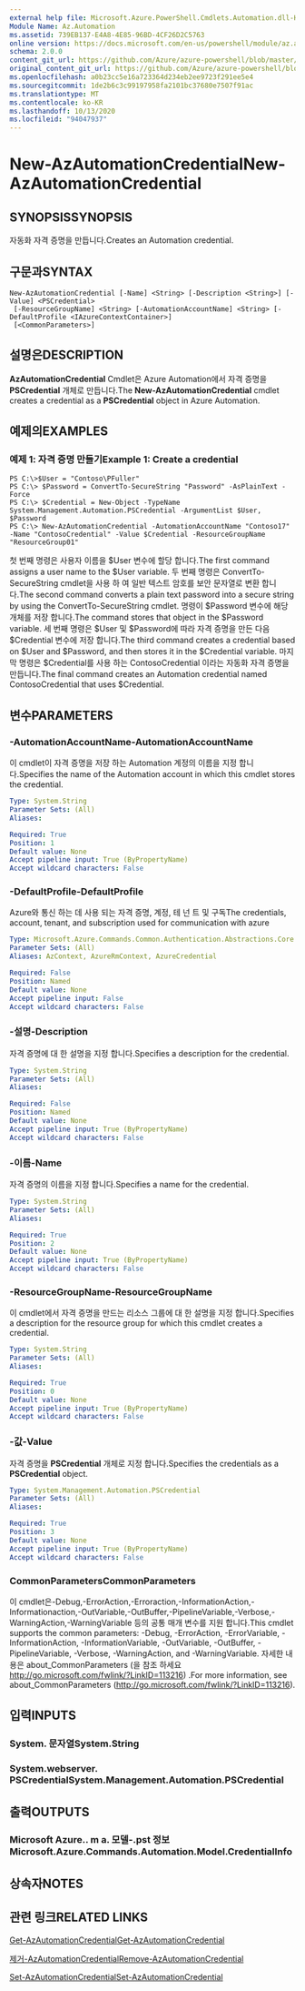 ```yaml
---
external help file: Microsoft.Azure.PowerShell.Cmdlets.Automation.dll-Help.xml
Module Name: Az.Automation
ms.assetid: 739EB137-E4A8-4E85-96BD-4CF26D2C5763
online version: https://docs.microsoft.com/en-us/powershell/module/az.automation/new-azautomationcredential
schema: 2.0.0
content_git_url: https://github.com/Azure/azure-powershell/blob/master/src/Automation/Automation/help/New-AzAutomationCredential.md
original_content_git_url: https://github.com/Azure/azure-powershell/blob/master/src/Automation/Automation/help/New-AzAutomationCredential.md
ms.openlocfilehash: a0b23cc5e16a723364d234eb2ee9723f291ee5e4
ms.sourcegitcommit: 1de2b6c3c99197958fa2101bc37680e7507f91ac
ms.translationtype: MT
ms.contentlocale: ko-KR
ms.lasthandoff: 10/13/2020
ms.locfileid: "94047937"
---
```

# <span data-ttu-id="ac3e1-101">New-AzAutomationCredential</span><span class="sxs-lookup"><span data-stu-id="ac3e1-101">New-AzAutomationCredential</span></span>

## <span data-ttu-id="ac3e1-102">SYNOPSIS</span><span class="sxs-lookup"><span data-stu-id="ac3e1-102">SYNOPSIS</span></span>
<span data-ttu-id="ac3e1-103">자동화 자격 증명을 만듭니다.</span><span class="sxs-lookup"><span data-stu-id="ac3e1-103">Creates an Automation credential.</span></span>

## <span data-ttu-id="ac3e1-104">구문과</span><span class="sxs-lookup"><span data-stu-id="ac3e1-104">SYNTAX</span></span>

```
New-AzAutomationCredential [-Name] <String> [-Description <String>] [-Value] <PSCredential>
 [-ResourceGroupName] <String> [-AutomationAccountName] <String> [-DefaultProfile <IAzureContextContainer>]
 [<CommonParameters>]
```

## <span data-ttu-id="ac3e1-105">설명은</span><span class="sxs-lookup"><span data-stu-id="ac3e1-105">DESCRIPTION</span></span>
<span data-ttu-id="ac3e1-106">**AzAutomationCredential** Cmdlet은 Azure Automation에서 자격 증명을 **PSCredential** 개체로 만듭니다.</span><span class="sxs-lookup"><span data-stu-id="ac3e1-106">The **New-AzAutomationCredential** cmdlet creates a credential as a **PSCredential** object in Azure Automation.</span></span>

## <span data-ttu-id="ac3e1-107">예제의</span><span class="sxs-lookup"><span data-stu-id="ac3e1-107">EXAMPLES</span></span>

### <span data-ttu-id="ac3e1-108">예제 1: 자격 증명 만들기</span><span class="sxs-lookup"><span data-stu-id="ac3e1-108">Example 1: Create a credential</span></span>
```
PS C:\>$User = "Contoso\PFuller"
PS C:\> $Password = ConvertTo-SecureString "Password" -AsPlainText -Force
PS C:\> $Credential = New-Object -TypeName System.Management.Automation.PSCredential -ArgumentList $User, $Password
PS C:\> New-AzAutomationCredential -AutomationAccountName "Contoso17" -Name "ContosoCredential" -Value $Credential -ResourceGroupName "ResourceGroup01"
```

<span data-ttu-id="ac3e1-109">첫 번째 명령은 사용자 이름을 $User 변수에 할당 합니다.</span><span class="sxs-lookup"><span data-stu-id="ac3e1-109">The first command assigns a user name to the $User variable.</span></span>
<span data-ttu-id="ac3e1-110">두 번째 명령은 ConvertTo-SecureString cmdlet을 사용 하 여 일반 텍스트 암호를 보안 문자열로 변환 합니다.</span><span class="sxs-lookup"><span data-stu-id="ac3e1-110">The second command converts a plain text password into a secure string by using the ConvertTo-SecureString cmdlet.</span></span>
<span data-ttu-id="ac3e1-111">명령이 $Password 변수에 해당 개체를 저장 합니다.</span><span class="sxs-lookup"><span data-stu-id="ac3e1-111">The command stores that object in the $Password variable.</span></span>
<span data-ttu-id="ac3e1-112">세 번째 명령은 $User 및 $Password에 따라 자격 증명을 만든 다음 $Credential 변수에 저장 합니다.</span><span class="sxs-lookup"><span data-stu-id="ac3e1-112">The third command creates a credential based on $User and $Password, and then stores it in the $Credential variable.</span></span>
<span data-ttu-id="ac3e1-113">마지막 명령은 $Credential를 사용 하는 ContosoCredential 이라는 자동화 자격 증명을 만듭니다.</span><span class="sxs-lookup"><span data-stu-id="ac3e1-113">The final command creates an Automation credential named ContosoCredential that uses $Credential.</span></span>

## <span data-ttu-id="ac3e1-114">변수</span><span class="sxs-lookup"><span data-stu-id="ac3e1-114">PARAMETERS</span></span>

### <span data-ttu-id="ac3e1-115">-AutomationAccountName</span><span class="sxs-lookup"><span data-stu-id="ac3e1-115">-AutomationAccountName</span></span>
<span data-ttu-id="ac3e1-116">이 cmdlet이 자격 증명을 저장 하는 Automation 계정의 이름을 지정 합니다.</span><span class="sxs-lookup"><span data-stu-id="ac3e1-116">Specifies the name of the Automation account in which this cmdlet stores the credential.</span></span>

```yaml
Type: System.String
Parameter Sets: (All)
Aliases:

Required: True
Position: 1
Default value: None
Accept pipeline input: True (ByPropertyName)
Accept wildcard characters: False
```

### <span data-ttu-id="ac3e1-117">-DefaultProfile</span><span class="sxs-lookup"><span data-stu-id="ac3e1-117">-DefaultProfile</span></span>
<span data-ttu-id="ac3e1-118">Azure와 통신 하는 데 사용 되는 자격 증명, 계정, 테 넌 트 및 구독</span><span class="sxs-lookup"><span data-stu-id="ac3e1-118">The credentials, account, tenant, and subscription used for communication with azure</span></span>

```yaml
Type: Microsoft.Azure.Commands.Common.Authentication.Abstractions.Core.IAzureContextContainer
Parameter Sets: (All)
Aliases: AzContext, AzureRmContext, AzureCredential

Required: False
Position: Named
Default value: None
Accept pipeline input: False
Accept wildcard characters: False
```

### <span data-ttu-id="ac3e1-119">-설명</span><span class="sxs-lookup"><span data-stu-id="ac3e1-119">-Description</span></span>
<span data-ttu-id="ac3e1-120">자격 증명에 대 한 설명을 지정 합니다.</span><span class="sxs-lookup"><span data-stu-id="ac3e1-120">Specifies a description for the credential.</span></span>

```yaml
Type: System.String
Parameter Sets: (All)
Aliases:

Required: False
Position: Named
Default value: None
Accept pipeline input: True (ByPropertyName)
Accept wildcard characters: False
```

### <span data-ttu-id="ac3e1-121">-이름</span><span class="sxs-lookup"><span data-stu-id="ac3e1-121">-Name</span></span>
<span data-ttu-id="ac3e1-122">자격 증명의 이름을 지정 합니다.</span><span class="sxs-lookup"><span data-stu-id="ac3e1-122">Specifies a name for the credential.</span></span>

```yaml
Type: System.String
Parameter Sets: (All)
Aliases:

Required: True
Position: 2
Default value: None
Accept pipeline input: True (ByPropertyName)
Accept wildcard characters: False
```

### <span data-ttu-id="ac3e1-123">-ResourceGroupName</span><span class="sxs-lookup"><span data-stu-id="ac3e1-123">-ResourceGroupName</span></span>
<span data-ttu-id="ac3e1-124">이 cmdlet에서 자격 증명을 만드는 리소스 그룹에 대 한 설명을 지정 합니다.</span><span class="sxs-lookup"><span data-stu-id="ac3e1-124">Specifies a description for the resource group for which this cmdlet creates a credential.</span></span>

```yaml
Type: System.String
Parameter Sets: (All)
Aliases:

Required: True
Position: 0
Default value: None
Accept pipeline input: True (ByPropertyName)
Accept wildcard characters: False
```

### <span data-ttu-id="ac3e1-125">-값</span><span class="sxs-lookup"><span data-stu-id="ac3e1-125">-Value</span></span>
<span data-ttu-id="ac3e1-126">자격 증명을 **PSCredential** 개체로 지정 합니다.</span><span class="sxs-lookup"><span data-stu-id="ac3e1-126">Specifies the credentials as a **PSCredential** object.</span></span>

```yaml
Type: System.Management.Automation.PSCredential
Parameter Sets: (All)
Aliases:

Required: True
Position: 3
Default value: None
Accept pipeline input: True (ByPropertyName)
Accept wildcard characters: False
```

### <span data-ttu-id="ac3e1-127">CommonParameters</span><span class="sxs-lookup"><span data-stu-id="ac3e1-127">CommonParameters</span></span>
<span data-ttu-id="ac3e1-128">이 cmdlet은-Debug,-ErrorAction,-Erroraction,-InformationAction,-Informationaction,-OutVariable,-OutBuffer,-PipelineVariable,-Verbose,-WarningAction,-WarningVariable 등의 공통 매개 변수를 지원 합니다.</span><span class="sxs-lookup"><span data-stu-id="ac3e1-128">This cmdlet supports the common parameters: -Debug, -ErrorAction, -ErrorVariable, -InformationAction, -InformationVariable, -OutVariable, -OutBuffer, -PipelineVariable, -Verbose, -WarningAction, and -WarningVariable.</span></span> <span data-ttu-id="ac3e1-129">자세한 내용은 about_CommonParameters (을 참조 하세요 http://go.microsoft.com/fwlink/?LinkID=113216) .</span><span class="sxs-lookup"><span data-stu-id="ac3e1-129">For more information, see about_CommonParameters (http://go.microsoft.com/fwlink/?LinkID=113216).</span></span>

## <span data-ttu-id="ac3e1-130">입력</span><span class="sxs-lookup"><span data-stu-id="ac3e1-130">INPUTS</span></span>

### <span data-ttu-id="ac3e1-131">System. 문자열</span><span class="sxs-lookup"><span data-stu-id="ac3e1-131">System.String</span></span>

### <span data-ttu-id="ac3e1-132">System.webserver. PSCredential</span><span class="sxs-lookup"><span data-stu-id="ac3e1-132">System.Management.Automation.PSCredential</span></span>

## <span data-ttu-id="ac3e1-133">출력</span><span class="sxs-lookup"><span data-stu-id="ac3e1-133">OUTPUTS</span></span>

### <span data-ttu-id="ac3e1-134">Microsoft Azure.. m a. 모델-.pst 정보</span><span class="sxs-lookup"><span data-stu-id="ac3e1-134">Microsoft.Azure.Commands.Automation.Model.CredentialInfo</span></span>

## <span data-ttu-id="ac3e1-135">상속자</span><span class="sxs-lookup"><span data-stu-id="ac3e1-135">NOTES</span></span>

## <span data-ttu-id="ac3e1-136">관련 링크</span><span class="sxs-lookup"><span data-stu-id="ac3e1-136">RELATED LINKS</span></span>

[<span data-ttu-id="ac3e1-137">Get-AzAutomationCredential</span><span class="sxs-lookup"><span data-stu-id="ac3e1-137">Get-AzAutomationCredential</span></span>](./Get-AzAutomationCredential.md)

[<span data-ttu-id="ac3e1-138">제거-AzAutomationCredential</span><span class="sxs-lookup"><span data-stu-id="ac3e1-138">Remove-AzAutomationCredential</span></span>](./Remove-AzAutomationCredential.md)

[<span data-ttu-id="ac3e1-139">Set-AzAutomationCredential</span><span class="sxs-lookup"><span data-stu-id="ac3e1-139">Set-AzAutomationCredential</span></span>](./Set-AzAutomationCredential.md)


